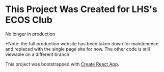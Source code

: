 # This Project Was Created for LHS's ECOS Club

No longer in production 

*Note: the full production website has been taken down for maintenence and replaced with the single page site for now. The other code is still viewable on a different branch

This project was bootstrapped with [Create React App](https://github.com/facebook/create-react-app).


